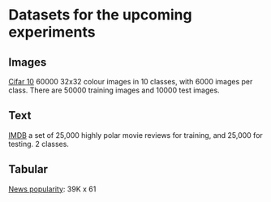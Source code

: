 # Datasets for the upcoming experiments

## Images
[Cifar 10](https://www.cs.toronto.edu/~kriz/cifar.html) 60000 32x32 colour images in 10 classes, with 6000 images per class. There are 50000 training images and 10000 test images.

## Text
[IMDB](https://ai.stanford.edu/~amaas/data/sentiment/) a set of 25,000 highly polar movie reviews for training, and 25,000 for testing. 2 classes.

## Tabular
[News popularity](https://archive.ics.uci.edu/ml/datasets/online+news+popularity): 39K x 61
